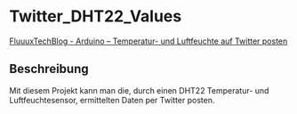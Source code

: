 Twitter_DHT22_Values
================

<a target="_blank" href="http://fluuux.de/2013/01/arduino-temperatur-und-luftfeuchte-auf-twitter-posten/">FluuuxTechBlog - Arduino – Temperatur- und Luftfeuchte auf Twitter posten</a>

<h2>Beschreibung</h2>
Mit diesem Projekt kann man die, durch einen DHT22 Temperatur- und Luftfeuchtesensor, 
ermittelten Daten per Twitter posten.
